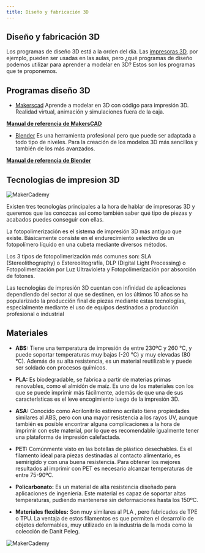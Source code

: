 ```yaml
---
title: Diseño y fabricación 3D
---
```

## Diseño y fabricación 3D

Los programas de diseño 3D está a la orden del día. Las [impresoras 3D](http://www.makermex.com/shop/category/manufactura-digital-impresoras-3d-1), por ejemplo, pueden ser usadas en las aulas, pero ¿qué programas de diseño podemos utilizar para aprender a modelar en 3D? Estos son los programas que te proponemos.

## Programas diseño 3D

* [Makerscad](https://makerscad.com/)
Aprende a modelar en 3D con código para impresión 3D. 
Realidad virtual, animación y simulaciones fuera de la caja.

**[Manual de referencia de MakersCAD](https://makerscad-docs.readthedocs.io/en/latest/)**

* [Blender](https://www.blender.org/download/)
Es una herramienta profesional pero que puede ser adaptada a todo tipo de niveles. Para la creación de los modelos 3D más sencillos y también de los más avanzados.

**[Manual de referencia de Blender](https://docs.blender.org/manual/es/dev/)**

## Tecnologias de impresion 3D

![MakerCademy]({{site.baseurl}}/img/20180320154612-b206cb86-me.jpg)

Existen tres tecnologías principales a la hora de hablar de impresoras 3D y queremos que las conozcas así como también saber qué tipo de piezas y acabados puedes conseguir con ellas.

La fotopolimerización es el sistema de impresión 3D más antiguo que existe. Básicamente consiste en el endurecimiento selectivo de un fotopolímero líquido en una cubeta mediante diversos métodos.

Los 3 tipos de fotopolimerización más comunes son: SLA (Stereolithography) o Estereolitografía, DLP (Digital Light Processing) o Fotopolimerización por Luz Ultravioleta y Fotopolimerización por absorción de fotones.

Las tecnologías de impresión 3D cuentan con infinidad de aplicaciones dependiendo del sector al que se destinen, en los últimos 10 años se ha popularizado la producción final de piezas mediante estas tecnologías, especialmente mediante el uso de equipos destinados a producción profesional o industrial

## Materiales

* **ABS:** Tiene una temperatura de impresión de entre 230ºC y 260 °C, y puede soportar temperaturas muy bajas (-20 °C) y muy elevadas (80 °C). Además de su alta resistencia, es un material  reutilizable y puede ser soldado con procesos químicos.

* **PLA:** Es biodegradable, se fabrica a partir de materias primas renovables, como el almidón de maíz. Es uno de los materiales con los que se puede imprimir más fácilmente, además de que una de sus características es el leve encogimiento luego de la impresión 3D.

* **ASA:** Conocido como Acrilonitrilo estireno acrilato tiene propiedades similares al ABS, pero con una mayor resistencia a los rayos UV, aunque también  es posible encontrar alguna complicaciones a la hora de imprimir con este material, por lo que es recomendable igualmente tener una plataforma de impresión calefactada.

* **PET:** Comúnmente visto en las botellas de plástico desechables. Es el filamento ideal para piezas destinadas al contacto alimentario, es semirigido y con una buena resistencia. Para obtener los mejores resultados al imprimir con PET es necesario alcanzar temperaturas de entre 75-90ºC.

* **Policarbonato:** Es un material de alta resistencia diseñado para aplicaciones de ingeniería. Este material es capaz de soportar altas temperaturas, pudiendo mantenerse sin deformaciones hasta los 150ºC.

* **Materiales flexibles:** Son muy similares al PLA , pero fabricados de TPE o TPU. La ventaja de estos filamentos es que permiten el desarrollo de objetos deformables, muy utilizado en la industria de la moda como la colección de Danit Peleg.

![MakerCademy]({{site.baseurl}}/img/mate.jpg)
